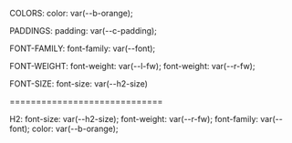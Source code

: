 COLORS:
    color: var(--b-orange);

PADDINGS:
    padding: var(--c-padding);

FONT-FAMILY:
    font-family: var(--font);

FONT-WEIGHT:
    font-weight: var(--l-fw);
    font-weight: var(--r-fw);

FONT-SIZE:
    font-size: var(--h2-size)

=============================

H2:
    font-size: var(--h2-size);
    font-weight: var(--r-fw);
    font-family: var(--font);
    color: var(--b-orange);
 